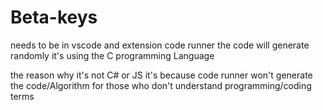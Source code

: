 # Beta-keys
needs to be in vscode and extension code runner
the code will generate randomly it's using the C programming Language

the reason why it's not C# or JS it's because code runner won't generate the code/Algorithm for those who don't understand programming/coding terms
